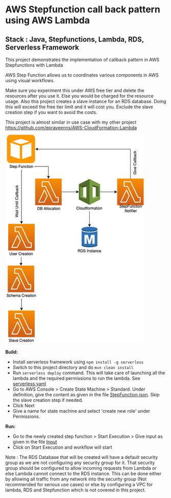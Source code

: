 # AWS Stepfunction call back pattern using AWS Lambda

## Stack : Java, Stepfunctions, Lambda, RDS, Serverless Framework


This project demonstrates the implementation of callback pattern in AWS Stepfunctions with Lambda


AWS Step Function allows us to coordinates various components in AWS using visual workflows.

Make sure you experiment this under AWS free tier and delete the resources after you use it. Else you would be charged for the resource usage.
Also this project creates a slave instance for an RDS database. Doing this will exceed the free tier limit and it will cost you. Exclude the slave creation step if you want to avoid the costs.

This project is almost similar in use case with my other project https://github.com/epraveenns/AWS-CloudFormation-Lambda

![Flow](drawings/Flow.png)

**Build:**
- Install serverless framework using `npm install -g serverless`
- Switch to this project directory and do `mvn clean install`
- Run `serverless deploy` command. This will take care of launching all the lambda and the required permissions to run the lambda. See [serverless.yaml](serverless.yaml)
- Go to AWS Console > Create State Machine > Standard. Under definition, give the content as given in the file [StepFunction.json](src/resources/StepFunction,json). Skip the slave creation step if needed.
- Click Next
- Give a name for state machine and select 'create new role' under Permissions.

**Run:**
- Go to the newly created step function > Start Execution > Give input as given in the file [Input](src/resources/SampleStepfunctionInput.json)
- Click on Start Execution and workflow will start

Note : The RDS Database that will be created will have a default security group as we are not configuring any security group for it. That security group should be configured to allow incoming requests from Lambda or else Lambda cannot connect to the RDS instance.
This can be done either by allowing all traffic from any network into the security group (Not recommended for serious use cases) or else by configuring a VPC for lambda, RDS and Stepfunction which is not covered in this project.
